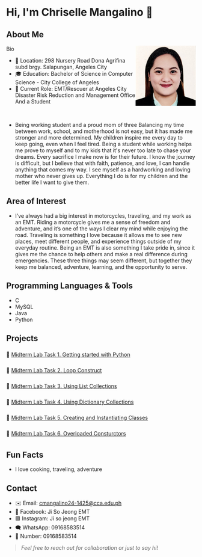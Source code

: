 # Hi, I'm **Chriselle Mangalino** 👋

## About Me
<img src="assets/img/profile.jpg" alt="Your Name headshot" width="160" align="right" />

Bio

- 📍 Location: 298 Nursery Road Dona Agrifina subd brgy. Salapungan, Angeles City
- 🎓 Education: Bachelor of Science in Computer Science - City College of Angeles
- 💼 Current Role: EMT/Rescuer at Angeles City Disaster Risk Reduction and Management Office And a Student

<br clear="right"/>

- Being working student and a proud mom of three Balancing my time between work, school, and motherhood is not easy, but it has made me stronger and more determined. My children inspire me every day to keep going, even when I feel tired. Being a student while working helps me prove to myself and to my kids that it's never too late to chase your dreams. Every sacrifice I make now is for their future. I know the journey is difficult, but I believe that with faith, patience, and love, I can handle anything that comes my way. I see myself as a hardworking and loving mother who never gives up. Everything I do is for my children and the better life I want to give them.

## Area of Interest
- I’ve always had a big interest in motorcycles, traveling, and my work as an EMT. Riding a motorcycle gives me a sense of freedom and adventure, and it’s one of the ways I clear my mind while enjoying the road. Traveling is something I love because it allows me to see new places, meet different people, and experience things outside of my everyday routine. Being an EMT is also something I take pride in, since it gives me the chance to help others and make a real difference during emergencies. These three things may seem different, but together they keep me balanced, adventure, learning, and the opportunity to serve.

## Programming Languages & Tools
- C
- MySQL
- Java
- Python

## Projects
<div align="left" style="line-height: 2;">
  <p>📄 <a href="./projects/Midterm%20Lab%20Task%201.%20Getting%20started%20with%20Python.pdf" target="_blank">Midterm Lab Task 1. Getting started with Python</a></p>
  <p>📄 <a href="./projects/Midterm%20Lab%20Task%202.%20Loop%20Construct.pdf" target="_blank">Midterm Lab Task 2. Loop Construct</a></p>
  <p>📄 <a href="./projects/Midterm%20Lab%20Task%203.%20Using%20List%20Collections.pdf" target="_blank">Midterm Lab Task 3. Using List Collections</a></p>
  <p>📄 <a href="./projects/Midterm%20Lab%20Task%204.%20Using%20Dictionary%20Collections.pdf" target="_blank">Midterm Lab Task 4. Using Dictionary Collections</a></p>
  <p>📄 <a href="./projects/Midterm%20Lab%20Task%205.%20Creating%20and%20Instantiating%20Classes.pdf" target="_blank">Midterm Lab Task 5. Creating and Instantiating Classes</a></p>
  <p>📄 <a href="./Projects/Midterm%20Lab%20Task%206.%20Overloaded%20Consturctors.pdf" target="_blank">Midterm Lab Task 6. Overloaded Consturctors</a></p>
</div>

## Fun Facts
 - I love cooking, traveling, adventure

## Contact
- ✉️ Email: cmangalino24-1425@cca.edu.ph
- 🧵 Facebook: Ji So Jeong EMT
- 🟪 Instagram: Ji so jeong EMT
- 🗨️ WhatsApp: 09168583514
- 📱 Number: 09168583514

> *Feel free to reach out for collaboration or just to say hi!*
